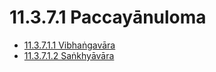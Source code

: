 # 11.3.7.1 Paccayānuloma

* [11.3.7.1.1 Vibhaṅgavāra](11.3.7.1/11.3.7.1.1.md)
* [11.3.7.1.2 Saṅkhyāvāra](11.3.7.1/11.3.7.1.2.md)
